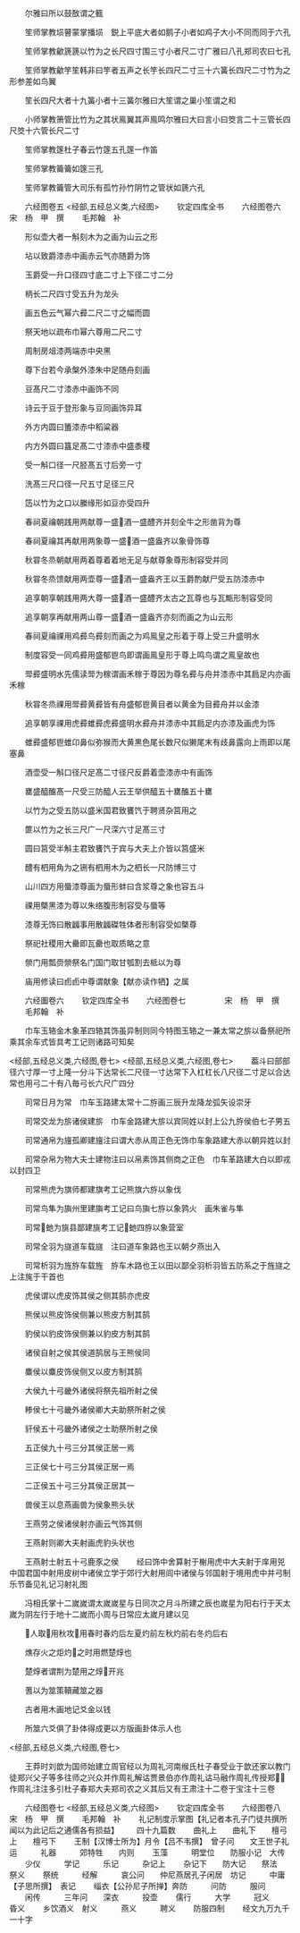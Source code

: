 <!-- { "loadSidebar": true } -->

　　尔雅曰所以鼓敔谓之籈

　　笙师掌教埙瞽蒙掌播埙　鋭上平底大者如鹅子小者如鸡子大小不同而同于六孔

　　笙师掌教龡篪篪以竹为之长尺四寸围三寸小者尺二寸广雅曰八孔郑司农曰七孔

　　笙师掌教龡竽笙韩非曰竽者五声之长竽长四尺二寸三十六簧长四尺二寸竹为之形参差如鸟翼

　　笙长四尺大者十九簧小者十三簧尔雅曰大笙谓之巢小笙谓之和

　　小师掌教箫管比竹为之其状鳯翼其声鳯鸣尔雅曰大曰言小曰筊言二十三管长四尺筊十六管长尺二寸

　　笙师掌教篴杜子春云竹篴五孔篴一作笛

　　笙师掌教籥籥如篴三孔

　　笙师掌教籥管大司乐有孤竹孙竹阴竹之管状如篪六孔

　　六经图卷五
<经部,五经总义类,六经图>
　　钦定四库全书
　　六经图卷六　　　　　宋　杨　甲　撰
　　毛邦翰　补

　　形似壶大者一斛刻木为之画为山云之形

　　坫以致爵漆赤中画赤云气亦随爵为饰

　　玉爵受一升口径四寸底二寸上下径二寸二分

　　柄长二尺四寸受五升为龙头

　　画五色云气幂六彛二尺二寸之幅而圆

　　祭天地以疏布巾幂六尊用二尺二寸

　　周制房俎漆两端赤中央黑

　　尊下台若今承槃外漆朱中足随舟刻画

　　豆髙尺二寸漆赤中画饰不同

　　诗云于豆于登形象与豆同画饰异耳

　　外方内圆曰簠漆赤中稻粱器

　　内方外圆曰簋足髙二寸漆赤中盛黍稷

　　受一斛口径一尺胫髙五寸后旁一寸

　　洗髙三尺口径一尺五寸足径三尺

　　笾以竹为之口以縢缘形如豆亦受四升

　　春祠夏禴朝践用两献尊一盛酒一盛醴齐并刻全牛之形凿背为尊

　　春祠夏禴其再献用两象尊一盛酒一盛盎齐以象骨饰尊

　　秋甞冬烝朝献用两着尊着着地无足与献尊象尊形制容受并同

　　秋甞冬烝馈献用两壶尊一盛酒一盛盎齐王以玉爵酌献尸受五防漆赤中

　　追享朝享朝践用两大尊一盛酒一盛醴齐太古之瓦尊也与瓦甒形制容受同

　　追享朝享再献用两山尊一盛酒一盛盎齐亦刻而画之为山云形

　　春祠夏禴祼用鸡彛鸟彛刻而画之为鸡鳯皇之形着于尊上受三升盛明水

　　制度容受一同鸡彛用盛郁鬯鸟即谓画鳯皇形于尊上鸣鸟谓之鳯皇故也

　　斝彛盛明水先儒读斝为稼谓画禾稼于尊因为尊名彛与舟并漆赤中其扃足内亦画禾稼

　　秋甞冬烝祼用斝彛黄彛皆有舟盛郁鬯黄目者以黄金为目彛舟并以金漆

　　追享朝享祼用虎彛蜼彛虎彛盛明水彛舟并漆赤中其扃足内亦漆及画虎为饰

　　蜼彛盛郁鬯蜼卬鼻似弥猴而大黄黒色尾长数尺似獭尾末有歧鼻露向上雨即以尾塞鼻

　　酒壶受一斛口径尺足髙二寸径尺反爵着壶漆赤中有画饰

　　罋盛醯醢髙一尺受三防醯人云王举供醯五十罋醢五十罋

　　以竹为之受五防以盛米国君致饔饩于聘贤杂筥用之

　　篚以竹为之长三尺广一尺深六寸足髙三寸

　　圆曰筥受半斛主君致饔饩于宾与大夫上介皆以筥盛米

　　醴有柶用角为之铏有柶用木为之柶长一尺防博三寸

　　山川四方用蜃漆尊画为蜃形蚌曰含浆尊之象也容五斗

　　祼用槩黑漆为尊以朱络腹形制容受与蜃等

　　漆尊无饰曰散疈事用散疈磔牲体者形制容受如槩尊

　　祭祀社稷用大罍即瓦罍也取质略之意

　　禜门用瓢赍禜祭名门国门取甘瓠割去柢以为尊

　　庙用修读曰卣卣中尊谓献象【献亦读作牺】之属

　　六经圗卷六
　　钦定四库全书
　　六经图卷七　　　　　宋　杨　甲　撰
　　毛邦翰　补

　　巾车玉辂金木象革四辂其饰虽异制则同今特图玉辂之一兼太常之旂以备祭祀所乘其余车式皆具考工记则诸路可知矣

<经部,五经总义类,六经图,卷七>
<经部,五经总义类,六经图,卷七>
　　葢斗曰部部径六寸厚一寸上隆一分斗下达常长二尺径一寸达常下入杠杠长八尺径二寸足以合达常也用弓二十有八毎弓长六尺广四分



　　司常日月为常　巾车玉路建太常十二斿画三辰升龙降龙弧矢设崇牙

　　司常交龙为旂诸侯建旂　巾车金路建大旂以宾同姓以封上公九斿侯伯七子男五

　　司常通帛为旜孤卿建旜注曰谓大赤从周正色无饰巾车象路建大赤以朝异姓以封

　　司常杂帛为物大夫士建物注曰以帛素饰其侧商之正色　巾车革路建大白以即戎以封四卫

　　司常熊虎为旗师都建旗考工记熊旗六斿以象伐

　　司常鸟隼为旟州里建旟考工记曰鸟旟七斿以象鹑火　画朱雀与隼

　　司常虵为旐县鄙建旐考工记虵四斿以象营室

　　司常全羽为旞道车载旞　注曰道车象路也王以朝夕燕出入

　　司常析羽为旌斿车载旌　斿车木路也王以田以鄙全羽析羽皆五防系之于旌旞之上注旄于干首也

　　虎侯谓以虎皮饰其侯之侧其鹄亦虎皮

　　熊侯以熊皮饰侯侧兼以熊皮方制其鹄

　　豹侯以豹皮饰侯侧兼以豹皮方制其鹄

　　诸侯自射之侯其侯道鹄居与王熊侯同

　　麋侯以麋皮饰侯侧又以皮方制其鹄

　　大侯九十弓畿外诸侯将祭先祖所射之侯

　　糁侯七十弓畿外诸侯卿大夫助祭所射之侯

　　豻侯五十弓畿外诸侯之士助祭所射之侯

　　五正侯九十弓三分其侯正居一焉

　　三正侯七十弓三分其侯正居一焉

　　二正侯五十弓三分其侯正居其一

　　兽侯王以息燕画兽为侯象熊头状

　　王燕劳之侯诸侯射亦画云气饰其侧

　　王燕射则卿大夫射画虎豹头状也

　　王燕射士射五十弓鹿豕之侯
　　经曰饰中舍算射于榭用虎中大夫射于庠用兕中国君国中射用皮树中诸侯立学于郊行大射用闾中诸侯与邻国射于境用虎中并弓制乐节备见礼记习射礼图

　　冯相氏掌十二嵗嵗谓太嵗嵗星与日同次之月斗所建之辰也嵗星为阳右行于天太嵗为阴左行于地十二嵗而小周与日常应太嵗月建以见

　　人取用秋攻用春时春灼后左夏灼前左秋灼前右冬灼后右

　　燋存火之炬灼之时用燃楚焞也

　　楚焞者谓荆为楚用之焞开兆

　　蓍以为筮策韇藏筮之器

　　古者用木画地记爻金以钱

　　所筮六爻俱了卦体得成更以方版画卦体示人也

<经部,五经总义类,六经图,卷七>

　　王莽时刘歆为国师始建立周官经以为周礼河南缑氏杜子春受业于歆还家以教门徒郑兴父子等多往师之兴众并作周礼解诂贾景伯亦作周礼诂马融作周礼传授郑作周礼注注多引杜子春郑大夫郑司农之义其后又有王肃注十二卷于宝注十三卷

　　六经图卷七
<经部,五经总义类,六经图>
　　钦定四库全书
　　六经图卷八　　　　　　宋　杨　甲　撰
　　毛邦翰　补
　　礼记制度示掌图【礼记者本孔子门徒共撰所闻以为此记后之通儒各有损益】
　　四十九篇数
　　曲礼上　　曲礼下　　檀弓上　　檀弓下
　　王制【汉博士所为】月令【吕不韦撰】　曾子问　　文王世子礼运　　　礼器　　　郊特牲　　内则
　　玉藻　　　明堂位　　防服小记　大传
　　少仪　　　学记　　　乐记　　　杂记上
　　杂记下　　防大记　　祭法　　　祭义
　　祭统　　　经解　　　哀公问　　仲尼燕居孔子闲居　坊记　　　中庸【子思所撰】　表记
　　缁衣【公孙尼子所掸】奔防　　　问防　　　服问
　　闲传　　　三年问　　深衣　　　投壶
　　儒行　　　大学　　　冠义　　　昏义
　　乡饮酒义　射义　　　燕义　　　聘义
　　防服四制
　　经文九万九千一十字



